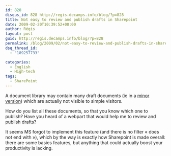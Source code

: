 ```yaml
---
id: 828
disqus_id: 828 http://regis.decamps.info/blog/?p=828
title: Not easy to review and publish drafts in Sharepoint
date: 2009-02-20T10:39:52+00:00
author: Régis
layout: post
guid: http://regis.decamps.info/blog/?p=828
permalink: /blog/2009/02/not-easy-to-review-and-publish-drafts-in-sharepoint/
dsq_thread_id:
  - "189257733"

categories:
  - English
  - High-tech
tags:
  - SharePoint
---
```

A document library may contain many draft documents (ie in a [minor version](http://office.microsoft.com/en-us/sharepointtechnology/HA100215761033.aspx)) which are actually not visible to simple visitors.

How do you list all these documents, so that you know which one to publish? Have you heard of a webpart that would help me to review and publish drafts?

It seems MS forgot to implement this feature (and there is no filter « does not end with »), which by the way is exactly how Sharepoint is made overall: there are some basics features, but anything that could actually boost your productivity is lacking.
